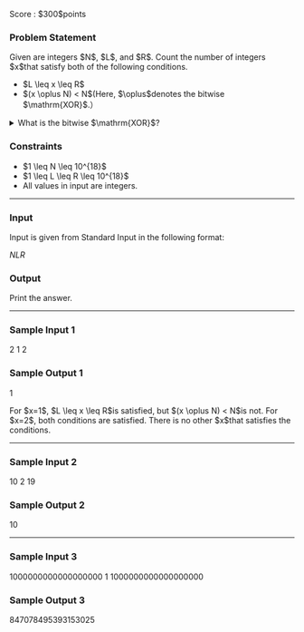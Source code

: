
<div>

<span>

<span>

<p>
Score : $300$points
</p>

<div>

<section>

### **Problem Statement**

<p>
Given are integers $N$, $L$, and $R$.
Count the number of integers $x$that satisfy both of the following conditions.
</p>

<ul>

<li>
$L \leq x \leq R$
</li>

<li>
$(x \oplus N) < N$(Here, $\oplus$denotes the bitwise $\mathrm{XOR}$.）
</li>

</ul>

<details>

<summary>
What is the bitwise $\mathrm{XOR}$?
    
</summary>

<p>
The bitwise $\mathrm{XOR}$of integers $A$and $B$, $A\oplus B$, is defined as follows:
        
</p>

<ul>

<li>
When $A\oplus B$is written in base two, the digit in the $2^k$'s place ($k \geq 0$) is $1$if exactly one of $A$and $B$is $1$, and $0$otherwise.
</li>

</ul>
For example, we have $3\oplus 5 = 6$(in base two: $011\oplus 101 = 110$).


<p>

</p>

</details>

</section>

</div>

<div>

<section>

### **Constraints**

<ul>

<li>
$1 \leq N \leq 10^{18}$
</li>

<li>
$1 \leq L \leq R \leq 10^{18}$
</li>

<li>
All values in input are integers.
</li>

</ul>

</section>

</div>

---

<div>

<div>

<section>

### **Input**

<p>
Input is given from Standard Input in the following format:
</p>

<div>

$N$$L$$R$
</div>

</section>

</div>

<div>

<section>

### **Output**

<p>
Print the answer.
</p>

</section>

</div>

</div>

---

<div>

<section>

### **Sample Input 1**

<div>

2 1 2

</div>

</section>

</div>

<div>

<section>

### **Sample Output 1**

<div>

1

</div>

<p>
For $x=1$, $L \leq x \leq R$is satisfied, but $(x \oplus N) < N$is not.
For $x=2$, both conditions are satisfied.
There is no other $x$that satisfies the conditions.
</p>

</section>

</div>

---

<div>

<section>

### **Sample Input 2**

<div>

10 2 19

</div>

</section>

</div>

<div>

<section>

### **Sample Output 2**

<div>

10

</div>

</section>

</div>

---

<div>

<section>

### **Sample Input 3**

<div>

1000000000000000000 1 1000000000000000000

</div>

</section>

</div>

<div>

<section>

### **Sample Output 3**

<div>

847078495393153025

</div>

</section>

</div>

</span>

</span>

</div>
